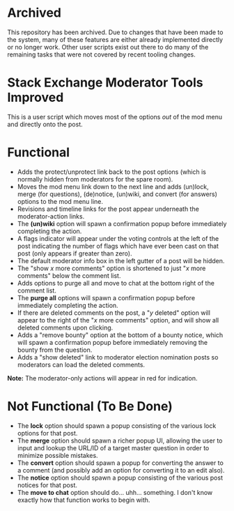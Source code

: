# Archived

This repository has been archived. Due to changes that have been made to the system, many of these features are either already implemented directly or no longer work. Other user scripts exist out there to do many of the remaining tasks that were not covered by recent tooling changes.

# Stack Exchange Moderator Tools Improved

This is a user script which moves most of the options *out* of the mod menu and directly onto the post.

# Functional

- Adds the protect/unprotect link back to the post options (which is normally hidden from moderators for the spare room).
- Moves the mod menu link down to the next line and adds (un)lock, merge (for questions), (de)notice, (un)wiki, and convert (for answers) options to the mod menu line.
- Revisions and timeline links for the post appear underneath the moderator-action links.
- The **(un)wiki** option will spawn a confirmation popup before immediately completing the action.
- A flags indicator will appear under the voting controls at the left of the post indicating the number of flags which have ever been cast on that post (only appears if greater than zero).
- The default moderator info box in the left gutter of a post will be hidden.
- The "show *x* more comments" option is shortened to just "*x* more comments" below the comment list.
- Adds options to purge all and move to chat at the bottom right of the comment list.
- The **purge all** options will spawn a confirmation popup before immediately completing the action.
- If there are deleted comments on the post, a "*y* deleted" option will appear to the right of the "*x* more comments" option, and will show all deleted comments upon clicking.
- Adds a "remove bounty" option at the bottom of a bounty notice, which will spawn a confirmation popup before immediately removing the bounty from the question.
- Adds a "show deleted" link to moderator election nomination posts so moderators can load the deleted comments.

**Note:** The moderator-only actions will appear in red for indication.

# Not Functional (To Be Done)

- The **lock** option should spawn a popup consisting of the various lock options for that post.
- The **merge** option should spawn a richer popup UI, allowing the user to input and lookup the URL/ID of a target master question in order to minimize possible mistakes.
- The **convert** option should spawn a popup for converting the answer to a comment (and possibly add an option for converting it to an edit also).
- The **notice** option should spawn a popup consisting of the various post notices for that post.
- The **move to chat** option should do... uhh... something. I don't know exactly how that function works to begin with.
